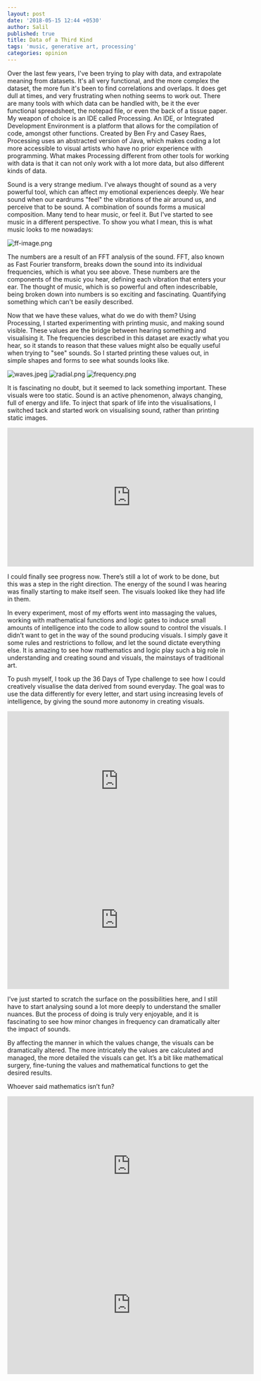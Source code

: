 ```yaml
---
layout: post
date: '2018-05-15 12:44 +0530'
author: Salil
published: true
title: Data of a Third Kind
tags: 'music, generative art, processing'
categories: opinion
---
```

Over the last few years, I've been trying to play with data, and extrapolate meaning from datasets. It's all very functional, and the more complex the dataset, the more fun it's been to find correlations and overlaps. It does get dull at times, and very frustrating when nothing seems to work out. There are many tools with which data can be handled with, be it the ever functional spreadsheet, the notepad file, or even the back of a tissue paper. My weapon of choice is an IDE called Processing. An IDE, or Integrated Development Environment is a platform that allows for the compilation of code, amongst other functions. Created by Ben Fry and Casey Raes, Processing uses an abstracted version of Java, which makes coding a lot more accessible to visual artists who have no prior experience with programming. What makes Processing different from other tools for working with data is that it can not only work with a lot more data, but also different kinds of data.

Sound is a very strange medium. I've always thought of sound as a very powerful tool, which can affect my emotional experiences deeply. We hear sound when our eardrums "feel" the vibrations of the air around us, and perceive that to be sound. A combination of sounds forms a musical composition. Many tend to hear music, or feel it. But I've started to see music in a different perspective. To show you what I mean, this is what music looks to me nowadays:

![ff-image.png]({{site.baseurl}}/assets/ff-image.png)

The numbers are a result of an FFT analysis of the sound. FFT, also known as Fast Fourier transform, breaks down the sound into its individual frequencies, which is what you see above. These numbers are the components of the music you hear, defining each vibration that enters your ear. The thought of music, which is so powerful and often indescribable, being broken down into numbers is so exciting and fascinating. Quantifying something which can't be easily described.

Now that we have these values, what do we do with them? Using Processing, I started experimenting with printing music, and making sound visible. These values are the bridge between hearing something and visualising it. The frequencies described in this dataset are exactly what you hear, so it stands to reason that these values might also be equally useful when trying to "see" sounds.
So I started printing these values out, in simple shapes and forms to see what sounds looks like.

![waves.jpeg]({{site.baseurl}}/assets/waves.jpeg)
![radial.png]({{site.baseurl}}/assets/radial.png)
![frequency.png]({{site.baseurl}}/assets/frequency.png)

It is fascinating no doubt, but it seemed to lack something important. These visuals were too static. Sound is an active phenomenon, always changing, full of energy and life. To inject that spark of life into the visualisations, I switched tack and started work on visualising sound, rather than printing static images.

<iframe width="560" height="315" src="https://www.youtube.com/embed/lY9FNQ2zu8Q" frameborder="0" allow="accelerometer; autoplay; encrypted-media; gyroscope; picture-in-picture" allowfullscreen></iframe>

I could finally see progress now. There’s still a lot of work to be done, but this was a step in the right direction. The energy of the sound I was hearing was finally starting to make itself seen. The visuals looked like they had life in them.

In every experiment, most of my efforts went into massaging the values, working with mathematical functions and logic gates to induce small amounts of intelligence into the code to allow sound to control the visuals. I didn’t want to get in the way of the sound producing visuals. I simply gave it some rules and restrictions to follow, and let the sound dictate everything else. It is amazing to see how mathematics and logic play such a big role in understanding and creating sound and visuals, the mainstays of traditional art.

To push myself, I took up the 36 Days of Type challenge to see how I could creatively visualise the data derived from sound everyday. The goal was to use the data differently for every letter, and start using increasing levels of intelligence, by giving the sound more autonomy in creating visuals.

<iframe width="100%" height="315" src="https://www.youtube.com/embed/xEMqUubhzL4" frameborder="0" allow="accelerometer; autoplay; encrypted-media; gyroscope; picture-in-picture" allowfullscreen></iframe>

<iframe width="100%" height="315" src="https://www.youtube.com/embed/zg-CE5OOfD8" frameborder="0" allow="accelerometer; autoplay; encrypted-media; gyroscope; picture-in-picture" allowfullscreen></iframe>

I’ve just started to scratch the surface on the possibilities here, and I still have to start analysing sound a lot more deeply to understand the smaller nuances. But the process of doing is truly very enjoyable, and it is fascinating to see how minor changes in frequency can dramatically alter the impact of sounds.

By affecting the manner in which the values change, the visuals can be dramatically altered. The more intricately the values are calculated and managed, the more detailed the visuals can get. It’s a bit like mathematical surgery, fine-tuning the values and mathematical functions to get the desired results.

Whoever said mathematics isn’t fun?

<iframe width="560" height="315" src="https://www.youtube.com/embed/gsAdXX9vbmg" frameborder="0" allow="accelerometer; autoplay; encrypted-media; gyroscope; picture-in-picture" allowfullscreen></iframe>

<iframe width="560" height="315" src="https://www.youtube.com/embed/dYE8p7xdZaM" frameborder="0" allow="accelerometer; autoplay; encrypted-media; gyroscope; picture-in-picture" allowfullscreen></iframe>